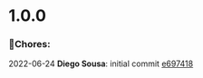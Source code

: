 <!-- @2022-06-24T18:40:11-03:00
@ LATEST-VERSION(DONT REMOVE THIS LINE)-->
# 1.0.0 

### 🔧**Chores**:

2022-06-24 **Diego Sousa**: initial commit [e697418](https://github.com/sousadiego11/Webpack5-react/commits/e697418)
